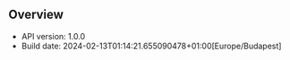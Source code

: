 ## Overview

- API version: 1.0.0
- Build date: 2024-02-13T01:14:21.655090478+01:00[Europe/Budapest]
